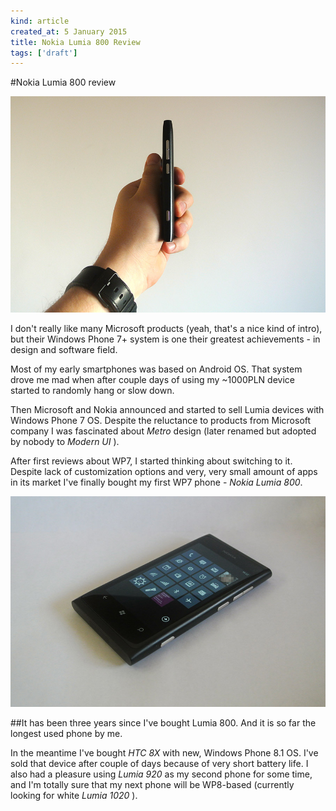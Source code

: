 ```yaml
---
kind: article
created_at: 5 January 2015
title: Nokia Lumia 800 Review
tags: ['draft']
---
```


#Nokia Lumia 800 review

![lumia](/blog/images/lumia_01.jpg)

I don't really like many Microsoft products (yeah, that's a nice kind of intro), but their Windows Phone 7+ system is one their greatest achievements - in design and software field.

Most of my early smartphones was based on Android OS. That system drove me mad when after couple days of using my ~1000PLN device started to randomly hang or slow down. 

Then Microsoft and Nokia announced and started to sell Lumia devices with Windows Phone 7 OS. Despite the reluctance to products from Microsoft company I was fascinated about *Metro* design (later renamed but adopted by nobody to *Modern UI* ). 

After first reviews about WP7, I started thinking about switching to it. Despite lack of customization options and very, very small amount of apps in its market I've finally bought my first WP7 phone - *Nokia Lumia 800*.

![lumia](/blog/images/lumia_02.jpg)


##It has been three years since I've bought Lumia 800. And it is so far the longest used phone by me. 

In the meantime I've bought *HTC 8X* with new, Windows Phone 8.1 OS. I've sold that device after couple of days because of very short battery life. I also had a pleasure using *Lumia 920* as my second phone for some time, and I'm totally sure that my next phone will be WP8-based (currently looking for white *Lumia 1020* ).

